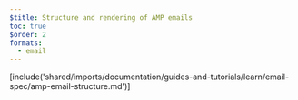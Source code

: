 ```yaml
---
$title: Structure and rendering of AMP emails
toc: true
$order: 2
formats:
  - email
---
```


<!-- This file is imported from https://github.com/ampproject/amphtml/blob/master/spec/email/amp-email-structure.md. -->
[include('shared/imports/documentation/guides-and-tutorials/learn/email-spec/amp-email-structure.md')]